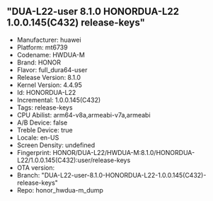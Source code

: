 ## "DUA-L22-user 8.1.0 HONORDUA-L22 1.0.0.145(C432) release-keys"
- Manufacturer: huawei
- Platform: mt6739
- Codename: HWDUA-M
- Brand: HONOR
- Flavor: full_dura64-user
- Release Version: 8.1.0
- Kernel Version: 4.4.95
- Id: HONORDUA-L22
- Incremental: 1.0.0.145(C432)
- Tags: release-keys
- CPU Abilist: arm64-v8a,armeabi-v7a,armeabi
- A/B Device: false
- Treble Device: true
- Locale: en-US
- Screen Density: undefined
- Fingerprint: HONOR/DUA-L22/HWDUA-M:8.1.0/HONORDUA-L22/1.0.0.145(C432):user/release-keys
- OTA version: 
- Branch: "DUA-L22-user-8.1.0-HONORDUA-L22-1.0.0.145(C432)-release-keys"
- Repo: honor_hwdua-m_dump
